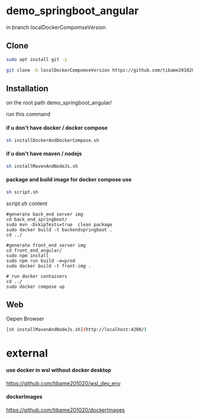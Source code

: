 # demo_springboot_angular

in branch localDockerCompomseVersion

## Clone

```bash
sudo apt install git -y
```
```bash
git clone -b localDockerCompomseVersion https://github.com/tibame201020/demo_springboot_angular.git
```

## Installation

on the root path demo_springboot_angular/

run this command

#### if u don't have docker / docker compose
```bash
sh installDockerAndDockerCompose.sh
```
#### if u don't have maven / nodejs
```bash
sh installMavenAndNodeJs.sh
```

#### package and build image for docker compose use
```bash
sh script.sh
```

script.sh content

```shell
#generate back_end server img
cd back_end_springboot/
sudo mvn -DskipTests=true  clean package
sudo docker build -t backendspringboot .
cd ../

#generate front_end server img
cd front_end_angular/
sudo npm install
sudo npm run build -e=prod
sudo docker build -t front-img .

# run docker containers
cd ../
sudo docker compose up
```

## Web
 Oepen Browser
 ```bash
[sh installMavenAndNodeJs.sh](http://localhost:4200/)
```

# external
#### use docker in wsl without docker desktop
https://github.com/tibame201020/wsl_dev_env
#### dockerImages
https://github.com/tibame201020/dockerImages
